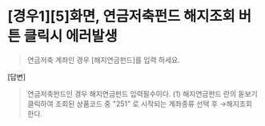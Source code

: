 
# [경우1][5]화면, 연금저축펀드 해지조회 버튼 클릭시 에러발생
> 연금저축 계좌인 경우 [해지연금펀드]를 입력 하세요.

[답변]
> 연금저축펀드인 경우 해지연금펀드 입력필수이다.
> (1) 해지연금펀드 란의 돋보기 클릭하여 조회된 상품코드 중 "251" 로 시작되는 계좌종류 선택 후 →해지조회 한다.